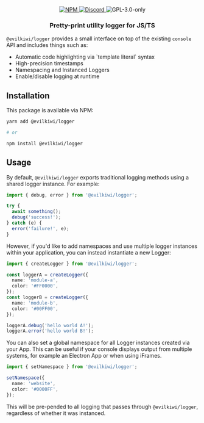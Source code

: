 <div align="center">
  <a href="https://www.npmjs.com/package/@evilkiwi/logger" target="_blank">
    <img src="https://img.shields.io/npm/v/@evilkiwi/logger?style=flat-square" alt="NPM" />
  </a>
  <a href="https://discord.gg/3S6AKZ2GR9" target="_blank">
    <img src="https://img.shields.io/discord/1000565079789535324?color=7289DA&label=discord&logo=discord&logoColor=FFFFFF&style=flat-square" alt="Discord" />
  </a>
  <img src="https://img.shields.io/npm/l/@evilkiwi/logger?style=flat-square" alt="GPL-3.0-only" />
  <h3>Pretty-print utility logger for JS/TS</h3>
</div>

`@evilkiwi/logger` provides a small interface on top of the existing `console` API and includes things such as:

- Automatic code highlighting via \`template literal\` syntax
- High-precision timestamps
- Namespacing and Instanced Loggers
- Enable/disable logging at runtime

## Installation

This package is available via NPM:

```bash
yarn add @evilkiwi/logger

# or

npm install @evilkiwi/logger
```

## Usage

By default, `@evilkiwi/logger` exports traditional logging methods using a shared logger instance. For example:

```typescript
import { debug, error } from '@evilkiwi/logger';

try {
  await something();
  debug('success!');
} catch (e) {
  error('failure!', e);
}
```

However, if you'd like to add namespaces and use multiple logger instances within your application, you can instead instantiate a new Logger:

```typescript
import { createLogger } from '@evilkiwi/logger';

const loggerA = createLogger({
  name: 'module-a',
  color: '#FF0000',
});
const loggerB = createLogger({
  name: 'module-b',
  color: '#00FF00',
});

loggerA.debug('hello world A!');
loggerA.error('hello world B!');
```

You can also set a global namespace for all Logger instances created via your App. This can be useful if your console displays output from multiple systems, for example an Electron App or when using iFrames.

```typescript
import { setNamespace } from '@evilkiwi/logger';

setNamespace({
  name: 'website',
  color: '#0000FF',
});
```

This will be pre-pended to all logging that passes through `@evilkiwi/logger`, regardless of whether it was instanced.
